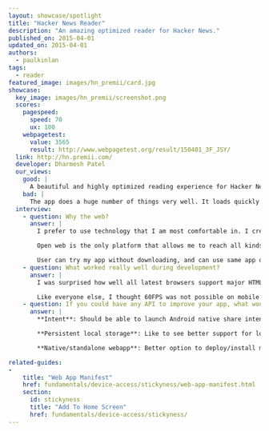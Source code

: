 ```yaml
---
layout: showcase/spotlight
title: "Hacker News Reader"
description: "An amazing optimized reader for Hacker News."
published_on: 2015-04-01
updated_on: 2015-04-01
authors:
  - paulkinlan
tags: 
  - reader
featured_image: images/hn_premii/card.jpg
showcase:
  key_image: images/hn_premii/screenshot.png
  scores:
    pagespeed:
      speed: 70
      ux: 100
    webpagetest:
      value: 3565
      result: http://www.webpagetest.org/result/150401_3F_JSY/
  link: http://hn.premii.com/
  developer: Dharmesh Patel
  our_views:
    good: |
      A beautiful and highly optimized reading experience for Hacker News, this app works well and looks great across mobile, tablet and desktop. It's fast and testing it on mobile you will see some silky smooth transitions. It has a really nice use of theme-color for integration into Android and it's installable as it uses the [Web app manifest](/web/fundamentals/device-access/stickyness/web-app-manifest.html). Once installed it looks and feels like a native HN news reader app.
    bad: |
      The app does a huge number of things very well. It loads quickly and is fast and smooth to use. If there were one thing the app could do it would be to add support for offline experiences. This could be a simple error page or a more complex view of cached content.
  interview:
    - question: Why the web?
      answer: |
        I prefer to use technology that I am most comfortable in. I created my first webpage long before I wrote "hello world" in c++. 

        Open web is the only platform that allows me to reach all kinds of users. I can easily develop and deploy new features and fixes for my app without depending on third party. It allows me to push new features and bug fixes anytime. 

        User can try my app without downloading, and can use same app on different platforms. As of today, my app works on latest HTML5 capable browsers including but not limited to Firefox OS, Windows Phone, blackberry, iOS and Android; and its available to download on different app stores. This app is also available on the Chrome Web Store. I am a sole developer and I work on this few hours per week. I don't think that any other technology would have allowed me to support different platforms.
    - question: What worked really well during development?
      answer: |
        I was surprised how well all latest browsers support major HTML5 features. I started my webapp as a prototype to see what I can build using Open Web (HTML5, CSS, Javascript). I only tested my app on iOS Safari and Android browser during development, and it worked on Firefox and with little changes, I was able to support IE mobile. 

        Like everyone else, I thought 60FPS was not possible on mobile webapp, specially gestures. I was able to implement pull to refresh, and swipe to go back with little learning; and was able to make it work on all major browsers. With that knowledge, I was able to implement Flipboard webapp style story navigation in few hours. 
    - question: If you could have any API to improve your app, what would it be?
      answer: |
        **Intent**: Should be able to launch Android native share intent or iOS share from my webapp. This will allow user to choose the service of their choice instead of my app's limited options. 

        **Persistent local storage**: Like to see better support for localstorage. 5MB/2.5MB is not enough. Not only that, there is no way to figure out how much space is available. My app can manage storage properly if I knew how much space is left. 

        **Native/standalone webapp**: Better option to deploy/install my webapp on iOS, Android and WP as a standalone app. I use Cordova but its painful to update to the latest version. Chrome on Android is moving in right direction, but iOS and Windows Phone is not providing enough support for standalone app.

related-guides:
-
    title: "Web App Manifest"
    href: fundamentals/device-access/stickyness/web-app-manifest.html
    section:
      id: stickyness
      title: "Add To Home Screen"
      href: fundamentals/device-access/stickyness/
---
```


